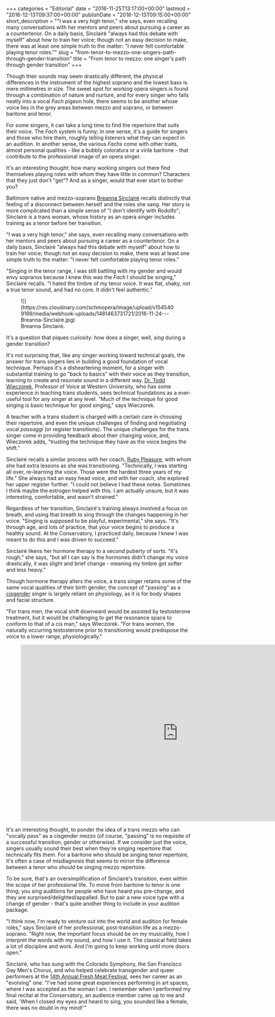 +++
categories = "Editorial"
date = "2016-11-25T13:17:00+00:00"
lastmod = "2016-12-13T09:37:00+00:00"
publishDate = "2016-12-13T09:15:00+00:00"
short_description = "&quot;I was a very high tenor,&quot; she says, even recalling many conversations with her mentors and peers about pursuing a career as a countertenor. On a daily basis, Sinclairé &quot;always had this debate with myself&quot; about how to train her voice; though not an easy decision to make, there was at least one simple truth to the matter: &quot;I never felt comfortable playing tenor roles.&quot;"
slug = "from-tenor-to-mezzo-one-singers-path-through-gender-transition"
title = "From tenor to mezzo: one singer&#039;s path through gender transition"
+++

Though their sounds may seem drastically different, the physical differences in the instrument of the highest soprano and the lowest bass is mere millimetres in size. The sweet spot for working opera singers is found through a combination of nature and nurture, and for every singer who falls neatly into a vocal *Fach* pigeon hole, there seems to be another whose voice lies in the grey areas between mezzo and soprano, or between baritone and tenor.

For some singers, it can take a long time to find the repertoire that suits their voice. The *Fach* system is funny; in one sense, it's a guide for singers and those who hire them, roughly telling listeners what they can expect in an audition. In another sense, the various *Fachs* come with other traits, almost personal qualities - like a bubbly coloratura or a virile baritone - that contribute to the professional image of an opera singer.

It's an interesting thought: how many working singers out there find themselves playing roles with whom they have little in common? Characters that they just don't "get"? And as a singer, would that ever start to bother you?

Baltimore native and mezzo-soprano [Breanna Sinclairé](/scene/people/breanna-sinclaire/) recalls distinctly that feeling of a disconnect between herself and the roles she sang. Her story is more complicated than a simple sense of "I don't identify with Rodolfo"; Sinclairé is a trans woman, whose history as an opera singer includes training as a tenor before her transition. 

"I was a very high tenor," she says, even recalling many conversations with her mentors and peers about pursuing a career as a countertenor. On a daily basis, Sinclairé "always had this debate with myself" about how to train her voice; though not an easy decision to make, there was at least one simple truth to the matter: "I never felt comfortable playing tenor roles."

"Singing in the tenor range, I was still battling with my gender and would envy sopranos because I knew this was the *Fach* I should be singing," Sinclairé recalls. "I hated the timbre of my tenor voice. It was flat, shaky, not a true tenor sound, and had no core. It didn't feel authentic."

<figure data-type="image">
![](https://res.cloudinary.com/schmopera/image/upload/v1545409169/media/webhook-uploads/1481463731721/2016-11-24---Breanna-Sinclaire.jpg)<figcaption>Breanna Sinclairé.</figcaption>
</figure>

It's a question that piques curiosity: how does a singer, well, *sing* during a gender transition?

It's not surprising that, like any singer working toward technical goals, the answer for trans singers lies in building a good foundation of vocal technique. Perhaps it's a disheartening moment, for a singer with substantial training to go "back to basics" with their voice as they transition, learning to create and resonate sound in a different way. [Dr. Todd Wieczorek](http://music.uwo.ca/faculty/bios/todd-wieczorek.html), Professor of Voice at Western University, who has some experience in teaching trans students, sees technical foundations as a ever-useful tool for any singer at any level. "Much of the technique for good singing is basic technique for good singing," says Wieczorek.

A teacher with a trans student is charged with a certain care in choosing their repertoire, and even the unique challenges of finding and negotiating vocal *passaggi* (or register transitions). The unique challenges for the trans singer come in providing feedback about their changing voice, and, Wieczorek adds, "trusting the technique they have as the voice begins the shift."

Sinclairé recalls a similar process with her coach, [Ruby Pleasure](https://www.sfcm.edu/faculty/pleasure), with whom she had extra lessons as she was transitioning. "Technically, I was starting all over, re-learning the voice. Those were the hardest three years of my life." She always had an easy head voice, and with her coach, she explored her upper register further. "I could not believe I had these notes. Sometimes I think maybe the estrogen helped with this. I am actually unsure, but it was interesting, comfortable, and wasn't strained."

Regardless of her transition, Sinclairé's training always involved a focus on breath, and using that breath to sing through the changes happening in her voice. "Singing is supposed to be playful, experimental," she says. "It's through age, and lots of practice, that your voice begins to produce a healthy sound. At the Conservatory, I practiced daily, because I knew I was meant to do this and I was driven to succeed."

Sinclairé likens her hormone therapy to a second puberty of sorts. "It's rough," she says, "but all I can say is the hormones didn't change my voice drastically, it was slight and brief change - meaning my timbre got softer and less heavy."

Though hormone therapy alters the voice, a trans singer retains some of the same vocal qualities of their birth gender; the concept of "passing" as a [cisgender](https://en.wikipedia.org/wiki/Cisgender) singer is largely reliant on physiology, as it is for body shapes and facial structure.

"For trans men, the vocal shift downward would be assisted by testosterone treatment, but it would be challenging to get the resonance space to conform to that of a cis man," says Wieczorek. "For trans women, the naturally occurring testosterone prior to transitioning would predispose the voice to a lower range, physiologically."

<figure data-type="video">
<iframe width="854" height="480" src="https://www.youtube.com/embed/KMSrIiWcER4?start=140" frameborder="0" allowfullscreen></iframe>
</figure>

It's an interesting thought, to ponder the idea of a trans mezzo who can "vocally pass" as a cisgender mezzo (of course, "passing" is no requisite of a successful transition, gender or otherwise). If we consider just the voice, singers usually sound their best when they're singing repertoire that technically fits them. For a baritone who should be singing tenor repertoire, it's often a case of misdiagnosis that seems to mirror the difference between a tenor who should be singing mezzo repertoire.

To be sure, that's an oversimplification of Sinclairé's transition, even within the scope of her professional life. To move from baritone to tenor is one thing; you sing auditions for people who have heard you pre-change, and they are surprised/delighted/appalled. But to pair a new voice type with a change of gender - that's quite another thing to include in your audition package.

"I think now, I'm ready to venture out into the world and audition for female roles," says Sinclairé of her professional, post-transition life as a mezzo-soprano. "Right now, the important focus should be on my musicality, how I interpret the words with my sound, and how I use it. The classical field takes a lot of discipline and work. And I'm going to keep working until more doors open."

Sinclairé, who has sung with the Colorado Symphony, the San Francisco Gay Men's Chorus, and who helped celebrate transgender and queer performers at the [14th Annual Fresh Meat Festival](http://freshmeatproductions.org/), sees her career as an "evolving" one. "I've had some great experiences performing in art spaces, where I was accepted as the woman I am. I remember when I performed my final recital at the Conservatory, an audience member came up to me and said, 'When I closed my eyes and heard to sing, you sounded like a female, there was no doubt in my mind!'"

